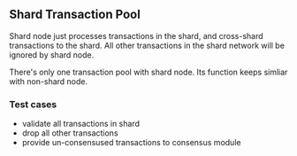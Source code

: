 
## Shard Transaction Pool

Shard node just processes transactions in the shard, and cross-shard transactions to the shard.
All other transactions in the shard network will be ignored by shard node.

There's only one transaction pool with shard node.  Its function keeps simliar with non-shard node.

### Test cases

* validate all transactions in shard
* drop all other transactions
* provide un-consensused transactions to consensus module
